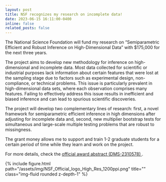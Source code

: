 ```yaml
---
layout: post
title: NSF recognizes my research on incomplete data!
date: 2023-06-15 16:11:00-0400
inline: false
related_posts: false
---
```


The National Science Foundation will fund my research on “Semiparametric Efficient and Robust Inference on High-Dimensional Data” with $175,000 for the next three years.

The project aims to develop new methodology for inference on high-dimensional and incomplete data. Most data collected for scientific or industrial purposes lack information about certain features that were lost at the sampling stage due to factors such as experimental design, non-compliance, or technical problems. This issue is particularly prevalent in high-dimensional data sets, where each observation comprises many features. Failing to effectively address this issue results in inefficient and biased inference and can lead to spurious scientific discoveries.

The project will develop two complementary lines of research: first, a novel framework for semiparametric efficient inference in high dimensions after adjusting for incomplete data and, second, new multiplier bootstrap tests for simultaneous and large-scale multiple testing problems that are robust to missingness.

The grant money allows me to support and train 1-2 graduate students for a certain period of time while they learn and work on the project.

For more details, check the <a href="https://www.nsf.gov/awardsearch/showAward?AWD_ID=2310578&HistoricalAwards=false">official award abstract (DMS-2310578) </a>.

{% include figure.html path="/assets/img/NSF_Official_logo_High_Res_1200ppi.png" title="" class="img-fluid rounded z-depth-1" %}
